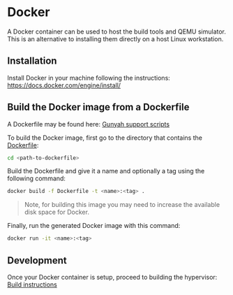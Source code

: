 # Docker

A Docker container can be used to host the build tools and QEMU simulator. This is an alternative to installing them directly on a host Linux workstation.

## Installation

Install Docker in your machine following the instructions: https://docs.docker.com/engine/install/

## Build the Docker image from a Dockerfile

A Dockerfile may be found here: [Gunyah support scripts](https://github.com/quic/gunyah-support-scripts)

To build the Docker image, first go to the directory that contains the [Dockerfile](https://github.com/quic/gunyah-support-scripts/tree/develop/gunyah-qemu-aarch64/Dockerfile):
```bash
cd <path-to-dockerfile>
```

Build the Dockerfile and give it a name and optionally a tag using the following command:
```bash
docker build -f Dockerfile -t <name>:<tag> .
```

> Note, for building this image you may need to increase the available disk space for Docker.

Finally, run the generated Docker image with this command:
```bash
docker run -it <name>:<tag>
```
## Development

Once your Docker container is setup, proceed to building the hypervisor: [Build instructions](build.md)
